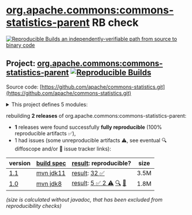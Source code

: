 [org.apache.commons:commons-statistics-parent](https://central.sonatype.com/artifact/org.apache.commons/commons-statistics-parent/versions) RB check
=======

[![Reproducible Builds](https://reproducible-builds.org/images/logos/rb.svg) an independently-verifiable path from source to binary code](https://reproducible-builds.org/)

## Project: [org.apache.commons:commons-statistics-parent](https://central.sonatype.com/artifact/org.apache.commons/commons-statistics-parent/versions) [![Reproducible Builds](https://img.shields.io/endpoint?url=https://raw.githubusercontent.com/jvm-repo-rebuild/reproducible-central/master/content/org/apache/commons/statistics/badge.json)](https://github.com/jvm-repo-rebuild/reproducible-central/blob/master/content/org/apache/commons/statistics/README.md)

Source code: [https://github.com/apache/commons-statistics.git](https://github.com/apache/commons-statistics.git)

<details><summary>This project defines 5 modules:</summary>

* [org.apache.commons:commons-statistics-descriptive](https://central.sonatype.com/artifact/org.apache.commons/commons-statistics-descriptive/overview)
* [org.apache.commons:commons-statistics-distribution](https://central.sonatype.com/artifact/org.apache.commons/commons-statistics-distribution/overview)
* [org.apache.commons:commons-statistics-inference](https://central.sonatype.com/artifact/org.apache.commons/commons-statistics-inference/overview)
* [org.apache.commons:commons-statistics-parent](https://central.sonatype.com/artifact/org.apache.commons/commons-statistics-parent/overview)
* [org.apache.commons:commons-statistics-ranking](https://central.sonatype.com/artifact/org.apache.commons/commons-statistics-ranking/overview)
</details>

rebuilding **2 releases** of org.apache.commons:commons-statistics-parent:
- **1** releases were found successfully **fully reproducible** (100% reproducible artifacts :white_check_mark:),
- 1 had issues (some unreproducible artifacts :warning:, see eventual :mag: diffoscope and/or :memo: issue tracker links):

| version | [build spec](/BUILDSPEC.md) | [result](https://reproducible-builds.org/docs/jvm/): reproducible? | size |
| -- | --------- | ------ | -- |
| [1.1](https://central.sonatype.com/artifact/org.apache.commons/commons-statistics-parent/1.1/pom) | [mvn jdk11](commons-statistics-1.1.buildspec) | [result](commons-statistics-parent-1.1.buildinfo): [32 :white_check_mark: ](commons-statistics-parent-1.1.buildcompare) | 3.5M |
| [1.0](https://central.sonatype.com/artifact/org.apache.commons/commons-statistics-parent/1.0/pom) | [mvn jdk8](commons-statistics-1.0.buildspec) | [result](commons-statistics-parent-1.0.buildinfo): [5 :white_check_mark:  2 :warning:](commons-statistics-parent-1.0.buildcompare) [:mag:](commons-statistics-parent-1.0.diffoscope) [:memo:](https://github.com/apache/commons-statistics/pull/42) | 1.8M |

<i>(size is calculated without javadoc, that has been excluded from reproducibility checks)</i>
